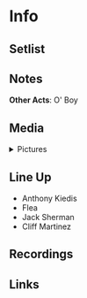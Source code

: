 # Info

## Setlist

## Notes

**Other Acts**: O' Boy

## Media 

<details>
  <summary>Pictures</summary>
  <img alt="Clipping" title="Clipping" src="19841129a.jpg" height="200" />
</details>

## Line Up

* Anthony Kiedis
* Flea
* Jack Sherman
* Cliff Martinez

## Recordings

## Links